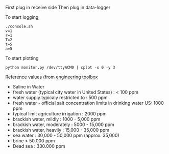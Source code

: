 First plug in receive side
Then plug in data-logger

To start logging,

    ./console.sh
    v=1
    r=1
    T=2
    t=5
    a=5

To start plotting

    python monitor.py /dev/ttyACM0 | cplot -x 0 -y 3

Reference values (from [engineering toolbox](http://www.engineeringtoolbox.com/water-salinity-d_1251.html)

- Saline in Water
- fresh water (typical city water in United States) : < 100 ppm
- water supply typicaly restricted to : 500 ppm
- fresh water - official salt concentration limits in drinking water US: 1000 ppm
- typical limit agriculture irrigation : 2000 ppm
- brackish water, mildly : 1000 - 5,000 ppm
- brackish water, moderately : 5000 - 15,000 ppm
- brackish water, heavily : 15,000 - 35,000 ppm
- sea water : 30,000 - 50,000 ppm (approx. 35,000)
- brine > 50.000 ppm
- Dead sea : 330.000 ppm
